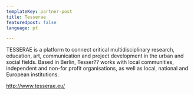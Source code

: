 ```yaml
---
templateKey: partner-post
title: Tesserae
featuredpost: false
language: pt

---
```

TESSERAE is a platform to connect critical multidisciplinary research, education, art, communication and project development in the urban and social fields. Based in Berlin, Tesser?? works with local communities, independent and non-for profit organisations, as well as local, national and European institutions.

<!-- end -->

http://www.tesserae.eu/



